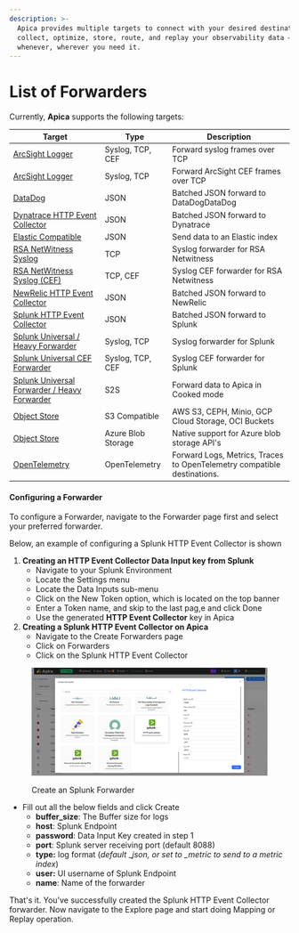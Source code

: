```yaml
---
description: >-
  Apica provides multiple targets to connect with your desired destination to
  collect, optimize, store, route, and replay your observability data –
  whenever, wherever you need it.
---
```


# List of Forwarders

Currently, **Apica** supports the following targets:

| Target                                                                                                                                                                                                              | Type               | Description                                                             |
| ------------------------------------------------------------------------------------------------------------------------------------------------------------------------------------------------------------------- | ------------------ | ----------------------------------------------------------------------- |
| [ArcSight Logger](https://logflow-docs.logiq.ai/security-monitor-forwarding/arc-sight)                                                                                                                              | Syslog, TCP, CEF   | Forward syslog frames over TCP                                          |
| [ArcSight Logger](https://logflow-docs.logiq.ai/security-monitor-forwarding/arc-sight)                                                                                                                              | Syslog, TCP        | Forward ArcSight CEF frames over TCP                                    |
| [DataDog](https://logflow-docs.logiq.ai/forwarding-to-monitoring-tools/datadog-forwarding)                                                                                                                          | JSON               | Batched JSON forward to DataDogDataDog                                  |
| [Dynatrace HTTP Event Collector](https://logflow-docs.logiq.ai/forwarding-to-monitoring-tools/dynatrace-forwarding)                                                                                                 | JSON               | Batched JSON forward to Dynatrace                                       |
| [Elastic Compatible](https://logflow-docs.logiq.ai/forwarding-to-monitoring-tools/elasticsearch-forwarding)                                                                                                         | JSON               | Send data to an Elastic index                                           |
| [RSA NetWitness Syslog](https://logflow-docs.logiq.ai/security-monitor-forwarding/rsa-new-witness)                                                                                                                  | TCP                | Syslog forwarder for RSA Netwitness                                     |
| [RSA NetWitness Syslog (CEF)](https://logflow-docs.logiq.ai/security-monitor-forwarding/rsa-new-witness)                                                                                                            | TCP, CEF           | Syslog CEF forwarder for RSA Netwitness                                 |
| [NewRelic HTTP Event Collector](https://logflow-docs.logiq.ai/forwarding-to-monitoring-tools/new-relic-forwarding)                                                                                                  | JSON               | Batched JSON forward to NewRelic                                        |
| [Splunk HTTP Event Collector](https://app.gitbook.com/o/-LmzGjHypGkPBzYc0fF0/s/-LmzGprckLqwd5v6bs6m/~/changes/1691/flow/forwarding-to-monitoring-tools/splunk-forwarding/splunk-http-event-collector-hec-forwarder) | JSON               | Batched JSON forward to Splunk                                          |
| [Splunk Universal / Heavy Forwarder](https://app.gitbook.com/o/-LmzGjHypGkPBzYc0fF0/s/-LmzGprckLqwd5v6bs6m/~/changes/1691/flow/forwarding-to-monitoring-tools/splunk-forwarding)                                    | Syslog, TCP        | Syslog forwarder for Splunk                                             |
| [Splunk Universal CEF Forwarder](https://app.gitbook.com/o/-LmzGjHypGkPBzYc0fF0/s/-LmzGprckLqwd5v6bs6m/~/changes/1691/flow/forwarding-to-monitoring-tools/splunk-forwarding)                                        | Syslog, TCP, CEF   | Syslog CEF forwarder for Splunk                                         |
| [Splunk Universal Forwarder / Heavy Forwarder](https://app.gitbook.com/o/-LmzGjHypGkPBzYc0fF0/s/-LmzGprckLqwd5v6bs6m/~/changes/1691/flow/forwarding-to-monitoring-tools/splunk-forwarding)                          | S2S                | Forward data to Apica in Cooked mode                                    |
| [Object Store](https://logflow-docs.logiq.ai/object-store-forwarding/s3-compatible)                                                                                                                                 | S3 Compatible      | AWS S3, CEPH, Minio, GCP Cloud Storage, OCI Buckets                     |
| [Object Store](https://logflow-docs.logiq.ai/object-store-forwarding/azure-blob-storage)                                                                                                                            | Azure Blob Storage | Native support for Azure blob storage API's                             |
| [OpenTelemetry](../opentelemetry-forwarding/)                                                                                                                                                                       | OpenTelemetry      | Forward Logs, Metrics, Traces to OpenTelemetry compatible destinations. |

#### Configuring a Forwarder <a href="#configuring-a-forwarder" id="configuring-a-forwarder"></a>

To configure a Forwarder, navigate to the Forwarder page first and select your preferred forwarder.

Below, an example of configuring a Splunk HTTP Event Collector is shown

1. **Creating an HTTP Event Collector Data Input key from Splunk**
   * Navigate to your Splunk Environment
   * Locate the Settings menu
   * Locate the Data Inputs sub-menu
   * Click on the New Token option, which is located on the top banner
   * Enter a Token name, and skip to the last pag,e and click Done
   * Use the generated **HTTP Event Collector** key in Apica
2. **Creating a Splunk HTTP Event Collector on Apica**
   * Navigate to the Create Forwarders page
   * Click on Forwarders
   * Click on the Splunk HTTP Event Collector

<figure><img src="../../.gitbook/assets/image (344).png" alt=""><figcaption><p>Create an Splunk Forwarder</p></figcaption></figure>

* Fill out all the below fields and click Create
  * **buffer\_size**: The Buffer size for logs
  * **host**: Splunk Endpoint
  * **password**: Data Input Key created in step 1
  * **port**: Splunk server receiving port (default 8088)
  * **type:** log format (_default_ \__json, or set to \_metric to send to a metric index_)
  * **user:** UI username of Splunk Endpoint
  * **name**: Name of the forwarder

That's it. You've successfully created the Splunk HTTP Event Collector forwarder. Now navigate to the Explore page and start doing Mapping or Replay operation.
